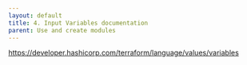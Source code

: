 ```yaml
---
layout: default
title: 4. Input Variables documentation
parent: Use and create modules
---
```


https://developer.hashicorp.com/terraform/language/values/variables